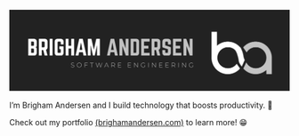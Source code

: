 ![Profile Banner](./profile-banner.jpg)

I’m Brigham Andersen and I build technology that boosts productivity.  💯

Check out my portfolio [(brighamandersen.com)](https://brighamandersen.com) to learn more! 😁
